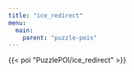 ```yaml
---
title: "ice_redirect"
menu:
  main:
    parent: "puzzle-pois"
---
```


{{< poi "PuzzlePOI/ice_redirect" >}}
